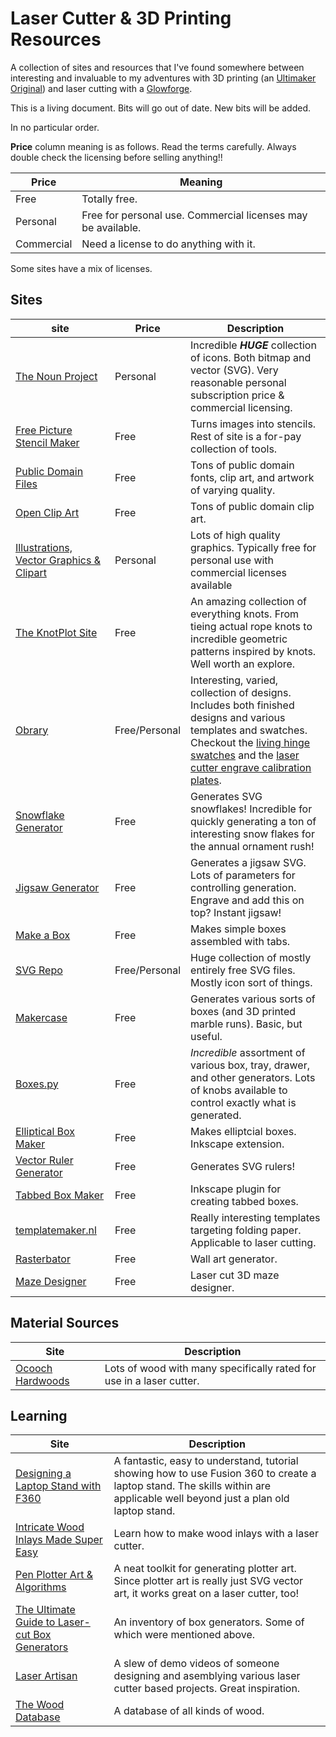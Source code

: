 # Laser Cutter & 3D Printing Resources

A collection of sites and resources that I've found somewhere between interesting and invaluable to my adventures with 3D printing (an [Ultimaker Original](https://ultimaker.com)) and laser cutting with a [Glowforge](https://glowforge.com).

This is a living document.  Bits will  go out of date.  New bits will be added.

In no particular order.

**Price** column meaning is as follows.  Read the terms carefully.  Always double check the licensing before selling anything!!

| Price | Meaning |
| ----- | ------- |
| Free | Totally free. |
| Personal | Free for personal use. Commercial licenses may be available. |
| Commercial | Need a license to do anything with it. |

Some sites have a mix of licenses.


## Sites

| site | Price | Description
| ---- | ----- | -----------
| [The Noun Project](https://thenounproject.com) | Personal | Incredible ***HUGE*** collection of icons.  Both bitmap and vector (SVG).  Very reasonable personal subscription price & commercial licensing. |
| [Free Picture Stencil Maker](https://online.rapidresizer.com/photograph-to-pattern.php) | Free | Turns images into stencils.  Rest of site is a for-pay collection of tools. |
| [Public Domain Files](http://www.publicdomainfiles.com) | Free | Tons of public domain fonts, clip art, and artwork of varying quality. |
| [Open Clip Art](https://openclipart.org) | Free | Tons of public domain clip art. |
| [Illustrations, Vector Graphics & Clipart](https://www.dreamstime.com/stock-vector-illustrations-clipart) | Personal | Lots of high quality graphics.  Typically free for personal use with commercial licenses available |
| [The KnotPlot Site](https://www.knotplot.com) | Free | An amazing collection of everything knots.  From tieing actual rope knots to incredible geometric patterns inspired by knots.   Well worth an explore. |
| [Obrary](https://obrary.com/collections/open-designs) | Free/Personal | Interesting, varied, collection of designs. Includes both finished designs and various templates and swatches.  Checkout the [living hinge swatches](https://obrary.com/collections/open-designs/products/living-hinge-patterns) and the [laser cutter engrave calibration plates](https://obrary.com/collections/open-designs/products/laser-cutter-engrave-calibration-plate). |
| [Snowflake Generator](https://www.misha.studio/snowflaker/) | Free | Generates SVG snowflakes! Incredible for quickly generating a ton of interesting snow flakes for the annual ornament rush! |
| [Jigsaw Generator](https://cdn.rawgit.com/Draradech/35d36347312ca6d0887aa7d55f366e30/raw/b04cf9cd63a59571910cb226226ce2b3ed46af46/jigsaw.html) | Free | Generates a jigsaw SVG.  Lots of parameters for controlling generation.  Engrave and add this on top? Instant jigsaw! |
| [Make a Box](https://makeabox.io) | Free | Makes simple boxes assembled with tabs. |
| [SVG Repo](https://www.svgrepo.com) | Free/Personal | Huge collection of mostly entirely free SVG files.  Mostly icon sort of things. |
| [Makercase](https://www.makercase.com/#/) | Free | Generates various sorts of boxes (and 3D printed marble runs).  Basic, but useful. |
| [Boxes.py](https://www.festi.info/boxes.py/index.html) | Free | *Incredible* assortment of various box, tray, drawer, and other generators.   Lots of knobs available to control exactly what is generated.  |
| [Elliptical Box Maker](https://github.com/BvdP/elliptical-box-maker) | Free | Makes elliptcial boxes.  Inkscape extension. |
| [Vector Ruler Generator](http://robbbb.github.io/VectorRuler/) | Free | Generates SVG rulers! |
| [Tabbed Box Maker](https://github.com/paulh-rnd/TabbedBoxMaker) | Free | Inkscape plugin for creating tabbed boxes. |
| [templatemaker.nl](https://www.templatemaker.nl/en/) | Free | Really interesting templates targeting folding paper.  Applicable to laser cutting. |
| [Rasterbator](https://rasterbator.net) | Free | Wall art generator. |
| [Maze Designer](https://adashrod.github.io/LaserCutMazes/designer) | Free | Laser cut 3D maze designer. |

## Material Sources

| Site | Description |
| ---- | ----------- |
| [Ocooch Hardwoods](http://ocoochhardwoods.com/index.php) | Lots of wood with many specifically rated for use in a laser cutter. |

## Learning

| Site | Description |
| ---- | ----------- |
| [Designing a Laptop Stand with F360](https://www.youtube.com/watch?v=7riGolu7BpA) | A fantastic, easy to understand, tutorial showing how to use Fusion 360 to create a laptop stand.  The skills within are applicable well beyond just a plan old laptop stand. |
| [Intricate Wood Inlays Made Super Easy](https://www.instructables.com/Intricate-Wood-Inlays-Made-Super-Easy/?utm_source=newsletter&utm_medium=email) | Learn how to make wood inlays with a laser cutter. |
| [Pen Plotter Art & Algorithms](https://mattdesl.svbtle.com/pen-plotter-1) | A neat toolkit for generating plotter art.  Since plotter art is really just SVG vector art, it works great on a laser cutter, too! |
| [The Ultimate Guide to Laser-cut Box Generators](https://www.instructables.com/The-Ultimate-Guide-to-Laser-cut-Box-Generators/) | An inventory of box generators.  Some of which were mentioned above. |
| [Laser Artisan](http://www.laserartisan.com) | A slew of demo videos of someone designing and asemblying various laser cutter based projects.   Great inspiration. |
| [The Wood Database](https://www.wood-database.com/wood-filter/) | A database of all kinds of wood. |
